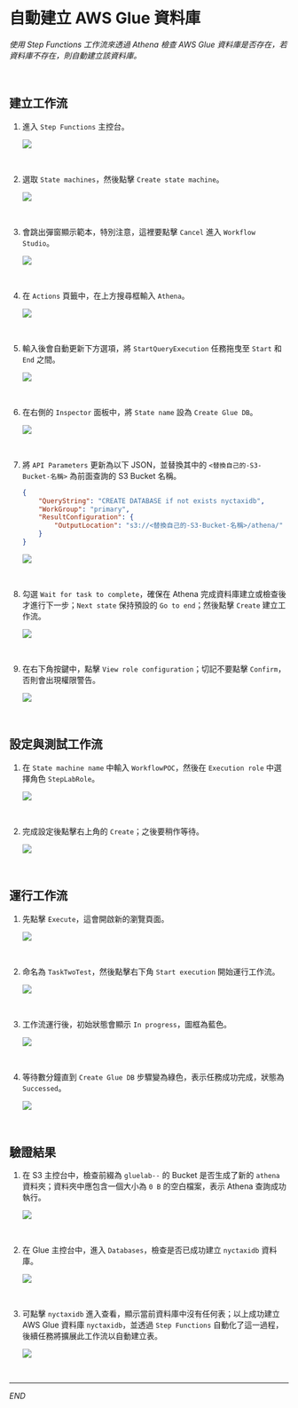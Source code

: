 # 自動建立 AWS Glue 資料庫

_使用 Step Functions 工作流來透過 Athena 檢查 AWS Glue 資料庫是否存在，若資料庫不存在，則自動建立該資料庫。_

<br>

## 建立工作流

1. 進入 `Step Functions` 主控台。

    ![](images/img_23.png)

<br>

2. 選取 `State machines`，然後點擊 `Create state machine`。

    ![](images/img_24.png)

<br>

3. 會跳出彈窗顯示範本，特別注意，這裡要點擊 `Cancel` 進入 `Workflow Studio`。

    ![](images/img_25.png)

<br>

4. 在 `Actions` 頁籤中，在上方搜尋框輸入 `Athena`。

    ![](images/img_26.png)

<br>

5. 輸入後會自動更新下方選項，將 `StartQueryExecution` 任務拖曳至 `Start` 和 `End` 之間。

    ![](images/img_27.png)

<br>

6. 在右側的 `Inspector` 面板中，將 `State name` 設為 `Create Glue DB`。

    ![](images/img_28.png)

<br>

7. 將 `API Parameters` 更新為以下 JSON，並替換其中的 `<替換自己的-S3-Bucket-名稱>` 為前面查詢的 S3 Bucket 名稱。

    ```json
    {
        "QueryString": "CREATE DATABASE if not exists nyctaxidb",
        "WorkGroup": "primary",
        "ResultConfiguration": {
            "OutputLocation": "s3://<替換自己的-S3-Bucket-名稱>/athena/"
        }
    }
    ```

    ![](images/img_29.png)

<br>

8. 勾選 `Wait for task to complete`，確保在 Athena 完成資料庫建立或檢查後才進行下一步；`Next state` 保持預設的 `Go to end`；然後點擊 `Create` 建立工作流。

    ![](images/img_30.png)

<br>

9. 在右下角按鍵中，點擊 `View role configuration`；切記不要點擊 `Confirm`，否則會出現權限警告。

    ![](images/img_31.png)

<br>

## 設定與測試工作流

1. 在 `State machine name` 中輸入 `WorkflowPOC`，然後在 `Execution role` 中選擇角色 `StepLabRole`。

    ![](images/img_32.png)

<br>

2. 完成設定後點擊右上角的 `Create`；之後要稍作等待。

    ![](images/img_33.png)

<br>

## 運行工作流

1. 先點擊 `Execute`，這會開啟新的瀏覽頁面。

    ![](images/img_34.png)

<br>

2. 命名為 `TaskTwoTest`，然後點擊右下角 `Start execution` 開始運行工作流。

    ![](images/img_35.png)

<br>

3. 工作流運行後，初始狀態會顯示 `In progress`，圖框為藍色。

    ![](images/img_39.png)

<br>

4. 等待數分鐘直到 `Create Glue DB` 步驟變為綠色，表示任務成功完成，狀態為 `Successed`。

    ![](images/img_36.png)

<br>

## 驗證結果

1. 在 S3 主控台中，檢查前綴為 `gluelab--` 的 Bucket 是否生成了新的 `athena` 資料夾；資料夾中應包含一個大小為 `0 B` 的空白檔案，表示 Athena 查詢成功執行。

    ![](images/img_37.png)

<br>

2. 在 Glue 主控台中，進入 `Databases`，檢查是否已成功建立 `nyctaxidb` 資料庫。

    ![](images/img_38.png)

<br>

3. 可點擊 `nyctaxidb` 進入查看，顯示當前資料庫中沒有任何表；以上成功建立 AWS Glue 資料庫 `nyctaxidb`，並透過 `Step Functions` 自動化了這一過程，後續任務將擴展此工作流以自動建立表。

    ![](images/img_40.png)

<br>

___

_END_
